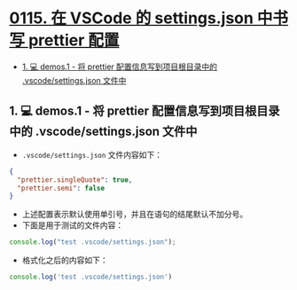# [0115. 在 VSCode 的 settings.json 中书写 prettier 配置](https://github.com/Tdahuyou/TNotes.html-css-js/tree/main/notes/0115.%20%E5%9C%A8%20VSCode%20%E7%9A%84%20settings.json%20%E4%B8%AD%E4%B9%A6%E5%86%99%20prettier%20%E9%85%8D%E7%BD%AE)

<!-- region:toc -->
- [1. 💻 demos.1 - 将 prettier 配置信息写到项目根目录中的 .vscode/settings.json 文件中](#1--demos1---将-prettier-配置信息写到项目根目录中的-vscodesettingsjson-文件中)
<!-- endregion:toc -->

## 1. 💻 demos.1 - 将 prettier 配置信息写到项目根目录中的 .vscode/settings.json 文件中

- `.vscode/settings.json` 文件内容如下：

```json
{
  "prettier.singleQuote": true,
  "prettier.semi": false
}
```

- 上述配置表示默认使用单引号，并且在语句的结尾默认不加分号。
- 下面是用于测试的文件内容：

```js
console.log("test .vscode/settings.json");
```

- 格式化之后的内容如下：

```js
console.log('test .vscode/settings.json')
```